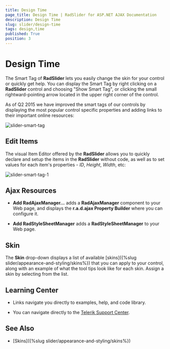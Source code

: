 ```yaml
---
title: Design Time
page_title: Design Time | RadSlider for ASP.NET AJAX Documentation
description: Design Time
slug: slider/design-time
tags: design,time
published: True
position: 3
---
```


# Design Time

The Smart Tag of **RadSlider** lets you easily change the skin for your control or quickly get help. You can display the Smart Tag by right clicking on a **RadSlider** control and choosing "Show Smart Tag", or clicking the small rightward-pointing arrow located in the upper right corner of the control.

As of Q2 2015 we have improved the smart tags of our controls by displaying the most popular control specific properties and adding links to their important online resources:

![slider-smart-tag](images/slider-smart-tag.png)

## Edit Items

The visual Item Editor offered by the **RadSlider** allows you to quickly declare and setup the items in the **RadSlider** without code, as well as to set values for each item's properties - *ID*, *Height*, *Width*, etc:

![slider-smart-tag-1](images/slider-smart-tag-1.png)

## Ajax Resources

* **Add RadAjaxManager...** adds a **RadAjaxManager** component to your Web page, and displays the **r.a.d.ajax Property Builder** where you can configure it.

* **Add RadStyleSheetManager** adds a **RadStyleSheetManager** to your Web page.

## Skin

The **Skin** drop-down displays a list of available [skins]({%slug slider/appearance-and-styling/skins%}) that you can apply to your control, along with an example of what the tool tips look like for each skin. Assign a skin by selecting from the list.

## Learning Center

* Links navigate you directly to examples, help, and code library.

* You can navigate directly to the [Telerik Support Center](https://www.telerik.com/support/home.aspx).

## See Also

 * [Skins]({%slug slider/appearance-and-styling/skins%})

